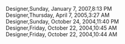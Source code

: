 ﻿Designer,Sunday, January 7, 2007,8:13 PM  Designer,Thursday, April 7, 2005,3:27 AM  Designer,Sunday, October 24, 2004,11:40 PM  Designer,Friday, October 22, 2004,10:45 AM  Designer,Friday, October 22, 2004,10:44 AM